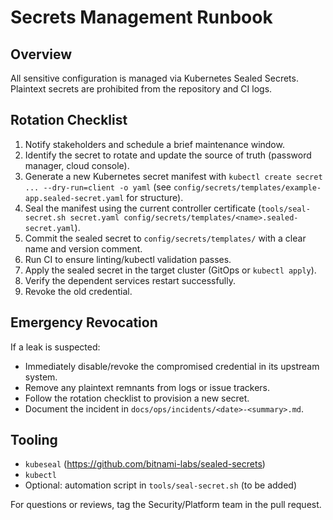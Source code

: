 # Secrets Management Runbook

## Overview

All sensitive configuration is managed via Kubernetes Sealed Secrets. Plaintext secrets are prohibited from the repository and CI logs.

## Rotation Checklist

1. Notify stakeholders and schedule a brief maintenance window.
2. Identify the secret to rotate and update the source of truth (password manager, cloud console).
3. Generate a new Kubernetes secret manifest with `kubectl create secret ... --dry-run=client -o yaml` (see `config/secrets/templates/example-app.sealed-secret.yaml` for structure).
4. Seal the manifest using the current controller certificate (`tools/seal-secret.sh secret.yaml config/secrets/templates/<name>.sealed-secret.yaml`).
5. Commit the sealed secret to `config/secrets/templates/` with a clear name and version comment.
6. Run CI to ensure linting/kubectl validation passes.
7. Apply the sealed secret in the target cluster (GitOps or `kubectl apply`).
8. Verify the dependent services restart successfully.
9. Revoke the old credential.

## Emergency Revocation

If a leak is suspected:
- Immediately disable/revoke the compromised credential in its upstream system.
- Remove any plaintext remnants from logs or issue trackers.
- Follow the rotation checklist to provision a new secret.
- Document the incident in `docs/ops/incidents/<date>-<summary>.md`.

## Tooling

- `kubeseal` (https://github.com/bitnami-labs/sealed-secrets)
- `kubectl`
- Optional: automation script in `tools/seal-secret.sh` (to be added)

For questions or reviews, tag the Security/Platform team in the pull request.
